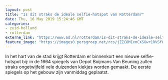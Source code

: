 ```yaml
---
layout: post
title: "Is dit straks de ideale selfie-hotspot van Rotterdam?"
date: Thu, 16 May 2019 15:24:46 GMT
categories: 
- zuid-holland 
- rotterdam 
externe_link: "https://www.ad.nl/rotterdam/is-dit-straks-de-ideale-selfie-hotspot-van-rotterdam~a1ac286e/"
feature_image: "https://images0.persgroep.net/rcs/jZZCOMIxnCXS8wr1RVSfOJxvM_U/diocontent/148528820/_fitwidth/400/?appId=21791a8992982cd8da851550a453bd7f&quality=0.7"
---
```


In het hart van de stad krijgt Rotterdam er binnenkort een nieuwe selfie-hotspot bij: in de 1664 spiegels van Depot Boijmans Van Beuning zullen straks ongetwijfeld vele duizenden kiekjes worden gemaakt. De eerste spiegels op het gebouw zijn vanmiddag geplaatst.
